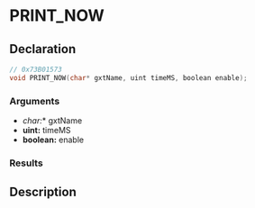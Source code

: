 # PRINT_NOW

## Declaration
```cpp
// 0x73B01573
void PRINT_NOW(char* gxtName, uint timeMS, boolean enable);
```

### Arguments
- **char*:** gxtName
- **uint:** timeMS
- **boolean:** enable

### Results

## Description
